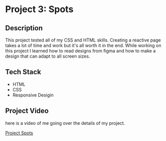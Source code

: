 # Project 3: Spots
  
## Description
  
This project tested all of my CSS and HTML skills. Creating a reactive page takes a lot of time and work but it's all worth it in the end. While working on this project I learned how to read designs from figma and how to make a design that can adapt to all screen sizes. 

## Tech Stack

- HTML
- CSS
- Responsive Desigin 

## Project Video 
here is a video of me going over the details of my project.

[Project Spots](https://drive.google.com/file/d/1NwOVUD_-Dl9pcDeJ6bn9lbiq-GkK_sab/view?usp=sharing)

